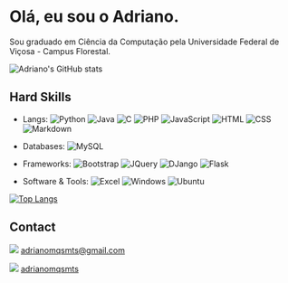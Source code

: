 # Olá, eu sou o Adriano. 

Sou graduado em Ciência da Computação pela Universidade Federal de Viçosa - Campus Florestal. 

![Adriano's GitHub stats](https://github-readme-stats.vercel.app/api?username=adrianomqsmts&show_icons=true&theme=radical)


## Hard Skills

- Langs: ![Python](https://img.shields.io/badge/Python-3776AB?style=for-the-badge&logo=python&logoColor=white) ![Java](https://img.shields.io/badge/Java-ED8B00?style=for-the-badge&logo=java&logoColor=white) ![C](https://img.shields.io/badge/C-00599C?style=for-the-badge&logo=c&logoColor=white) ![PHP](https://img.shields.io/badge/PHP-777BB4?style=for-the-badge&logo=php&logoColor=white) ![JavaScript](https://img.shields.io/badge/JavaScript-323330?style=for-the-badge&logo=javascript&logoColor=F7DF1E) ![HTML](https://img.shields.io/badge/HTML-239120?style=for-the-badge&logo=html5&logoColor=white) ![CSS](https://img.shields.io/badge/CSS-239120?&style=for-the-badge&logo=css3&logoColor=white) ![Markdown](https://img.shields.io/badge/Markdown-000000?style=for-the-badge&logo=markdown&logoColor=white)
- Databases: ![MySQL](https://img.shields.io/badge/MySQL-00000F?style=for-the-badge&logo=mysql&logoColor=white) 
- Frameworks: ![Bootstrap](https://img.shields.io/badge/Bootstrap-563D7C?style=for-the-badge&logo=bootstrap&logoColor=white) ![JQuery](https://img.shields.io/badge/jQuery-0769AD?style=for-the-badge&logo=jquery&logoColor=white) ![DJango](https://img.shields.io/badge/Django-092E20?style=for-the-badge&logo=django&logoColor=white) ![Flask](https://img.shields.io/badge/Flask-000000?style=for-the-badge&logo=flask&logoColor=white)

- Software & Tools: ![Excel](https://img.shields.io/badge/Microsoft_Excel-217346?style=for-the-badge&logo=microsoft-excel&logoColor=white) ![Windows](https://img.shields.io/badge/Windows-0078D6?style=for-the-badge&logo=windows&logoColor=white)  ![Ubuntu](https://img.shields.io/badge/Ubuntu-E95420?style=for-the-badge&logo=ubuntu&logoColor=white) 

[![Top Langs](https://github-readme-stats.vercel.app/api/top-langs/?username=adrianomqsmts&layout=compact&hide=css,scss,jupyter%20notebook)](https://github.com/anuraghazra/github-readme-stats)



## Contact

![](https://img.shields.io/badge/Gmail-D14836?style=for-the-badge&logo=gmail&logoColor=white) adrianomqsmts@gmail.com

![](https://img.shields.io/badge/LinkedIn-0077B5?style=for-the-badge&logo=linkedin&logoColor=white) [adrianomqsmts](https://www.linkedin.com/in/adrianomqsmts/)

